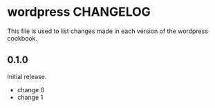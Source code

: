 # wordpress CHANGELOG

This file is used to list changes made in each version of the wordpress cookbook.

## 0.1.0

Initial release.

- change 0
- change 1
